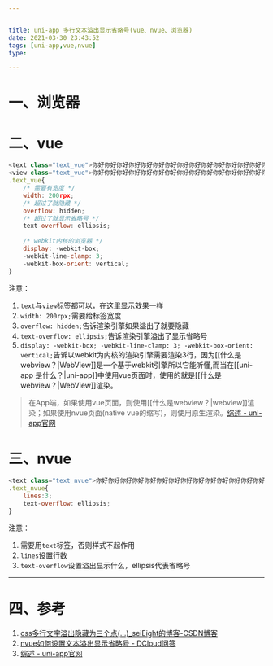 ```yaml
---


title: uni-app 多行文本溢出显示省略号(vue、nvue、浏览器)
date: 2021-03-30 23:43:52
tags: [uni-app,vue,nvue]
type:

---
```



# 一、浏览器


# 二、vue

```javascript
<text class="text_vue">你好你好你好你好你好你好你好你好你好你好你好你好你好你好你好你好你好你好你好你好你好你好你好你好你好你好你好你好你好你好你好你好你好你好你好你好</text>
<view class="text_vue">你好你好你好你好你好你好你好你好你好你好你好你好你好你好你好你好你好你好你好你好你好你好你好你好你好你好你好你好你好你好你好你好你好你好你好你好</view>
.text_vue{
    /* 需要有宽度 */
    width: 200rpx;
    /* 超过了就隐藏 */
    overflow: hidden;
    /* 超过了就显示省略号 */
    text-overflow: ellipsis;
    
    /* webkit内核的浏览器 */
    display: -webkit-box;
    -webkit-line-clamp: 3;
    -webkit-box-orient: vertical;
}
```

注意：

1. `text`与`view`标签都可以，在这里显示效果一样
2. `width: 200rpx;`需要给标签宽度
3. `overflow: hidden;`告诉渲染引擎如果溢出了就要隐藏
4. `text-overflow: ellipsis;`告诉渲染引擎溢出了显示省略号
5. `display: -webkit-box; -webkit-line-clamp: 3; -webkit-box-orient: vertical;`告诉以webkit为内核的渲染引擎需要渲染3行，因为[[什么是webview？|WebView]]是一个基于webkit引擎所以它能听懂,而当在[[uni-app 是什么？|uni-app]]中使用vue页面时，使用的就是[[什么是webview？|WebView]]渲染。

> 在App端，如果使用vue页面，则使用[[什么是webview？|webview]]渲染；如果使用nvue页面(native vue的缩写)，则使用原生渲染。[综述 - uni-app官网](https://uniapp.dcloud.io/nvue-outline)



# 三、nvue

```javascript
<text class="text_nvue">你好你好你好你好你好你好你好你好你好你好你好你好你好你好你好你好你好你好你好你好你好你好你好你好你好你好你好你好你好你好你好你好你好你好你好你好</text>
.text_nvue{
    lines:3;
    text-overflow: ellipsis;
}
```

注意：

1. 需要用`text`标签，否则样式不起作用
2. `lines`设置行数
3. `text-overflow`设置溢出显示什么，ellipsis代表省略号

---


# 四、参考

1. [css多行文字溢出隐藏为三个点(...)_seiEight的博客-CSDN博客](https://blog.csdn.net/seiEight/article/details/90902172?utm_medium=distribute.pc_relevant.none-task-blog-BlogCommendFromMachineLearnPai2-1.control&depth_1-utm_source=distribute.pc_relevant.none-task-blog-BlogCommendFromMachineLearnPai2-1.control)
2. [nvue如何设置文本溢出显示省略号 - DCloud问答](https://ask.dcloud.net.cn/question/82877)
3. [综述 - uni-app官网](https://uniapp.dcloud.io/nvue-outline)
